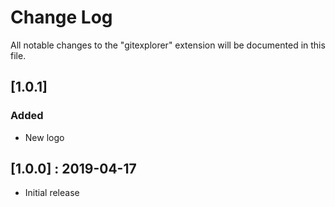 # Change Log

All notable changes to the "gitexplorer" extension will be documented in this file.

## [1.0.1]
### Added
- New logo

## [1.0.0] : 2019-04-17
- Initial release